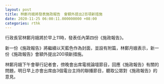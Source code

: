 ```yaml
---
layout: post
title: 林鄭月娥將發表施政報告　會額外提出2百項新措施
date: 2020-11-25 06:00:11.000000000 +08:00
categories: rthk
---
```


行政長官林鄭月娥將於早上11時，發表任內第四份《施政報告》。

新一份《施政報告》將繼續以天藍色作為封面，並設有附篇，林鄭月娥表示，新一份《施政報告》會額外提出200項新措施。

林鄭月娥下午會舉行記者會，傍晚會出席電視論壇節目，回應《施政報告》有關的問題，明日早上亦會出席由3個電台主持的聯播節目，聽取公眾對《施政報告》的意見。
